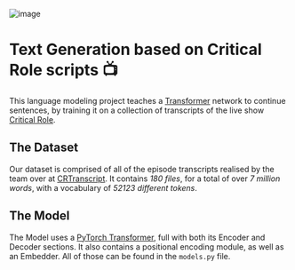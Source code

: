 ![image](https://user-images.githubusercontent.com/83751996/182046417-b53b556f-4ae0-44fc-9c7d-3ac72d39a299.png)

# Text Generation based on Critical Role scripts 📺

This language modeling project teaches a [Transformer](https://en.wikipedia.org/wiki/Transformer_(machine_learning_model)) network to continue sentences, by training it on a collection of transcripts of the live show [Critical Role](https://critrole.com/).

## The Dataset
Our dataset is comprised of all of the episode transcripts realised by the team over at [CRTranscript](https://crtranscript.tumblr.com/transcripts). It contains *180 files*, for a total of over *7 million words*, with a vocabulary of *52123 different tokens*.
 

## The Model
The Model uses a [PyTorch Transformer](https://pytorch.org/docs/stable/generated/torch.nn.Transformer.html), full with both its Encoder and Decoder sections. It also contains a positional encoding module, as well as an Embedder. All of those can be found in the `models.py` file.



